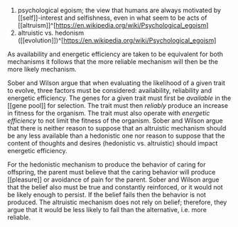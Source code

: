 1. psychological egoism; the view that humans are always motivated by [[self]]-interest and selfishness, even in what seem to be acts of [[altruism]]^[https://en.wikipedia.org/wiki/Psychological_egoism]
2. altruistic vs. hedonism ([[evolution]])^[https://en.wikipedia.org/wiki/Psychological_egoism]
   
  As availability and energetic efficiency are taken to be equivalent for both mechanisms it follows that the more reliable mechanism will then be the more likely mechanism.
   
   Sober and Wilson argue that when evaluating the likelihood of a given trait to evolve, three factors must be considered: availability, reliability and energetic efficiency. The genes for a given trait must first be _available_ in the [[gene pool]] for selection. The trait must then _reliably_ produce an increase in fitness for the organism. The trait must also operate with _energetic efficiency_ to not limit the fitness of the organism. Sober and Wilson argue that there is neither reason to suppose that an altruistic mechanism should be any less available than a hedonistic one nor reason to suppose that the content of thoughts and desires (hedonistic vs. altruistic) should impact energetic efficiency.
   
   For the hedonistic mechanism to produce the behavior of caring for offspring, the parent must believe that the caring behavior will produce [[pleasure]] or avoidance of pain for the parent. Sober and Wilson argue that the belief also must be true and constantly reinforced, or it would not be likely enough to persist. If the belief fails then the behavior is not produced. The altruistic mechanism does not rely on belief; therefore, they argue that it would be less likely to fail than the alternative, i.e. more reliable.
